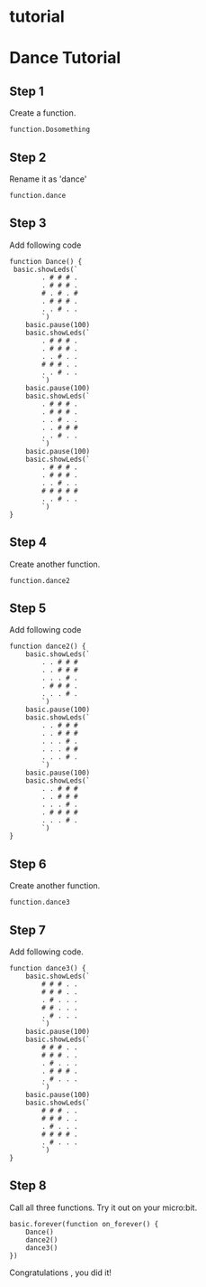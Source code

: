 # tutorial
# Dance Tutorial

## Step 1

Create a function.

```blocks
function.Dosomething
```
## Step 2

Rename it as 'dance'    

```blocks
function.dance
```

## Step 3

Add following code

```blocks
function Dance() {
 basic.showLeds(`
        . # # # .
        . # # # .
        # . # . #
        . # # # .
        . . # . .
        `)
    basic.pause(100)
    basic.showLeds(`
        . # # # .
        . # # # .
        . . # . .
        # # # . .
        . . # . .
        `)
    basic.pause(100)
    basic.showLeds(`
        . # # # .
        . # # # .
        . . # . .
        . . # # #
        . . # . .
        `)
    basic.pause(100)
    basic.showLeds(`
        . # # # .
        . # # # .
        . . # . .
        # # # # #
        . . # . .
        `)
}
```

## Step 4

Create another function.

```blocks
function.dance2
```

## Step 5
Add following code

```blocks
function dance2() {
    basic.showLeds(`
        . . # # #
        . . # # #
        . . . # .
        . # # # .
        . . . # .
        `)
    basic.pause(100)
    basic.showLeds(`
        . . # # #
        . . # # #
        . . . # .
        . . . # #
        . . . # .
        `)
    basic.pause(100)
    basic.showLeds(`
        . . # # #
        . . # # #
        . . . # .
        . # # # #
        . . . # .
        `)
}
```

## Step 6

Create another function.

```blocks
function.dance3
```

## Step 7

Add following code.

```blocks
function dance3() {
    basic.showLeds(`
        # # # . .
        # # # . .
        . # . . .
        # # . . .
        . # . . .
        `)
    basic.pause(100)
    basic.showLeds(`
        # # # . .
        # # # . .
        . # . . .
        . # # # .
        . # . . .
        `)
    basic.pause(100)
    basic.showLeds(`
        # # # . .
        # # # . .
        . # . . .
        # # # # .
        . # . . .
        `)
}
```

## Step 8

Call all three functions.
Try it out on your micro:bit.
```blocks
basic.forever(function on_forever() {
    Dance()
    dance2()
    dance3()
})
```

Congratulations , you did it!

<script src="https://makecode.com/gh-pages-embed.js"></script><script>makeCodeRender("{{ site.makecode.home_url }}", "{{ site.github.owner_name }}/{{ site.github.repository_name }}");</script>
